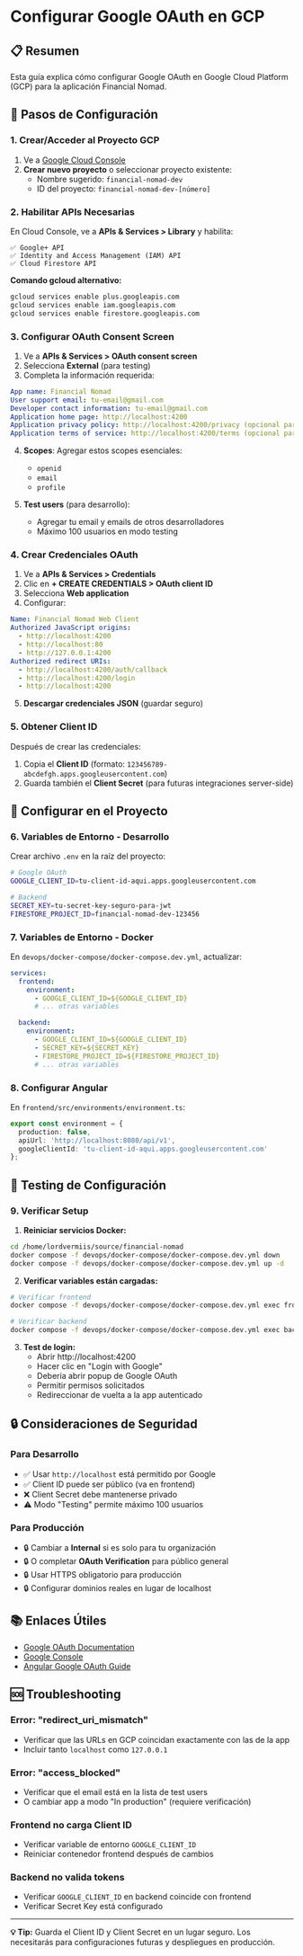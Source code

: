# Configurar Google OAuth en GCP

## 📋 Resumen
Esta guía explica cómo configurar Google OAuth en Google Cloud Platform (GCP) para la aplicación Financial Nomad.

## 🚀 Pasos de Configuración

### 1. Crear/Acceder al Proyecto GCP

1. Ve a [Google Cloud Console](https://console.cloud.google.com/)
2. **Crear nuevo proyecto** o seleccionar proyecto existente:
   - Nombre sugerido: `financial-nomad-dev`
   - ID del proyecto: `financial-nomad-dev-[número]`

### 2. Habilitar APIs Necesarias

En Cloud Console, ve a **APIs & Services > Library** y habilita:

```
✅ Google+ API
✅ Identity and Access Management (IAM) API
✅ Cloud Firestore API
```

**Comando gcloud alternativo:**
```bash
gcloud services enable plus.googleapis.com
gcloud services enable iam.googleapis.com  
gcloud services enable firestore.googleapis.com
```

### 3. Configurar OAuth Consent Screen

1. Ve a **APIs & Services > OAuth consent screen**
2. Selecciona **External** (para testing)
3. Completa la información requerida:

```yaml
App name: Financial Nomad
User support email: tu-email@gmail.com
Developer contact information: tu-email@gmail.com
Application home page: http://localhost:4200
Application privacy policy: http://localhost:4200/privacy (opcional para dev)
Application terms of service: http://localhost:4200/terms (opcional para dev)
```

4. **Scopes**: Agregar estos scopes esenciales:
   - `openid`
   - `email` 
   - `profile`

5. **Test users** (para desarrollo):
   - Agregar tu email y emails de otros desarrolladores
   - Máximo 100 usuarios en modo testing

### 4. Crear Credenciales OAuth

1. Ve a **APIs & Services > Credentials**
2. Clic en **+ CREATE CREDENTIALS > OAuth client ID**
3. Selecciona **Web application**
4. Configurar:

```yaml
Name: Financial Nomad Web Client
Authorized JavaScript origins:
  - http://localhost:4200
  - http://localhost:80
  - http://127.0.0.1:4200
Authorized redirect URIs:
  - http://localhost:4200/auth/callback
  - http://localhost:4200/login
  - http://localhost:4200
```

5. **Descargar credenciales JSON** (guardar seguro)

### 5. Obtener Client ID

Después de crear las credenciales:

1. Copia el **Client ID** (formato: `123456789-abcdefgh.apps.googleusercontent.com`)
2. Guarda también el **Client Secret** (para futuras integraciones server-side)

## 🔧 Configurar en el Proyecto

### 6. Variables de Entorno - Desarrollo

Crear archivo `.env` en la raíz del proyecto:

```bash
# Google OAuth
GOOGLE_CLIENT_ID=tu-client-id-aqui.apps.googleusercontent.com

# Backend
SECRET_KEY=tu-secret-key-seguro-para-jwt
FIRESTORE_PROJECT_ID=financial-nomad-dev-123456
```

### 7. Variables de Entorno - Docker

En `devops/docker-compose/docker-compose.dev.yml`, actualizar:

```yaml
services:
  frontend:
    environment:
      - GOOGLE_CLIENT_ID=${GOOGLE_CLIENT_ID}
      # ... otras variables

  backend:
    environment:
      - GOOGLE_CLIENT_ID=${GOOGLE_CLIENT_ID}
      - SECRET_KEY=${SECRET_KEY}
      - FIRESTORE_PROJECT_ID=${FIRESTORE_PROJECT_ID}
      # ... otras variables
```

### 8. Configurar Angular

En `frontend/src/environments/environment.ts`:

```typescript
export const environment = {
  production: false,
  apiUrl: 'http://localhost:8080/api/v1',
  googleClientId: 'tu-client-id-aqui.apps.googleusercontent.com'
};
```

## 🧪 Testing de Configuración

### 9. Verificar Setup

1. **Reiniciar servicios Docker:**
```bash
cd /home/lordvermiis/source/financial-nomad
docker compose -f devops/docker-compose/docker-compose.dev.yml down
docker compose -f devops/docker-compose/docker-compose.dev.yml up -d
```

2. **Verificar variables están cargadas:**
```bash
# Verificar frontend
docker compose -f devops/docker-compose/docker-compose.dev.yml exec frontend env | grep GOOGLE

# Verificar backend  
docker compose -f devops/docker-compose/docker-compose.dev.yml exec backend env | grep GOOGLE
```

3. **Test de login:**
   - Abrir http://localhost:4200
   - Hacer clic en "Login with Google" 
   - Debería abrir popup de Google OAuth
   - Permitir permisos solicitados
   - Redireccionar de vuelta a la app autenticado

## 🔒 Consideraciones de Seguridad

### Para Desarrollo
- ✅ Usar `http://localhost` está permitido por Google
- ✅ Client ID puede ser público (va en frontend)
- ❌ Client Secret debe mantenerse privado
- ⚠️ Modo "Testing" permite máximo 100 usuarios

### Para Producción
- 🔒 Cambiar a **Internal** si es solo para tu organización
- 🔒 O completar **OAuth Verification** para público general  
- 🔒 Usar HTTPS obligatorio para producción
- 🔒 Configurar dominios reales en lugar de localhost

## 📚 Enlaces Útiles

- [Google OAuth Documentation](https://developers.google.com/identity/protocols/oauth2)
- [Google Console](https://console.cloud.google.com/)
- [Angular Google OAuth Guide](https://developers.google.com/identity/gsi/web/guides/overview)

## 🆘 Troubleshooting

### Error: "redirect_uri_mismatch"
- Verificar que las URLs en GCP coincidan exactamente con las de la app
- Incluir tanto `localhost` como `127.0.0.1`

### Error: "access_blocked" 
- Verificar que el email está en la lista de test users
- O cambiar app a modo "In production" (requiere verificación)

### Frontend no carga Client ID
- Verificar variable de entorno `GOOGLE_CLIENT_ID` 
- Reiniciar contenedor frontend después de cambios

### Backend no valida tokens
- Verificar `GOOGLE_CLIENT_ID` en backend coincide con frontend
- Verificar Secret Key está configurado

---

**💡 Tip:** Guarda el Client ID y Client Secret en un lugar seguro. Los necesitarás para configuraciones futuras y despliegues en producción.